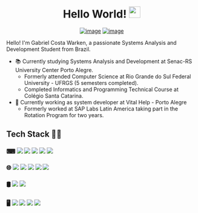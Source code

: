 <div align="center">
    <h1>
        Hello World! <img src="https://media.giphy.com/media/hvRJCLFzcasrR4ia7z/giphy.gif" width="30px"/>
    </h1>
</div>

<div align="center">
    
[![image](https://img.shields.io/badge/LinkedIn-0a66c2?style=for-the-badge&logo=linkedin&logoColor=white)](https://www.linkedin.com/in/gcwarken/)
[![image](https://img.shields.io/badge/r%C3%A9sum%C3%A9-4400cc?style=for-the-badge&logoColor=ffffff&logo=carrd)](https://github.com/gcwarken/gcwarken/blob/main/Gabriel%20Costa%20Warken%20-%20resume.pdf)

    
</div>
    
<p>
  Hello! I'm Gabriel Costa Warken, a passionate Systems Analysis and Development Student from Brazil.

  - 📚 Currently studying Systems Analysis and Development at Senac-RS University Center Porto Alegre.
    - Formerly attended Computer Science at Rio Grande do Sul Federal University - UFRGS (5 semesters completed).
    - Completed Informatics and Programming Technical Course at Colégio Santa Catarina.
  - 💼 Currently working as system developer at Vital Help - Porto Alegre
    - Formerly worked at SAP Labs Latin America taking part in the Rotation Program for two years.
</p>

## Tech Stack 👨‍💻
<h3>⌨
    <img src="https://img.shields.io/badge/python-ffdd54?style=for-the-badge&logo=python&logoColor=3670A0" />
    <img src="https://img.shields.io/badge/C-00599C?style=for-the-badge&logo=c&logoColor=white" />
    <img src="https://img.shields.io/badge/C%2B%2B-00599C?style=for-the-badge&logo=c%2B%2B&logoColor=white" />
    <img src="https://img.shields.io/badge/java-%23ED8B00.svg?style=for-the-badge&logo=openjdk&color=e3292e&logoColor=white" /> 
    <img src="https://img.shields.io/badge/git-F05032?style=for-the-badge&logo=git&logoColor=white" />
</h3>
<h3>🌐
	<img src="https://img.shields.io/badge/JavaScript-efd81d?style=for-the-badge&logo=javascript&logoColor=333333" />
	<img src="https://img.shields.io/badge/node.js-417e38?style=for-the-badge&logo=node.js&logoColor=white" />
	<img src="https://img.shields.io/badge/express.js-%23404d59.svg?style=for-the-badge&logo=express&logoColor=%2361DAFB" />
	<img src="https://img.shields.io/badge/HTML5-E34F26?style=for-the-badge&logo=html5&logoColor=white" />
	<img src="https://img.shields.io/badge/CSS3-1572B6?style=for-the-badge&logo=css3&logoColor=white" />
</h3>
<h3>🛢
	<img src="https://img.shields.io/badge/postgres-%23316192.svg?style=for-the-badge&logo=postgresql&logoColor=white" />
	<img src="https://img.shields.io/badge/MySQL-f59620?style=for-the-badge&logo=mysql&logoColor=005C84" />
</h3>
<h3>🖥️
    <img src="https://img.shields.io/badge/Linux-FCC624?style=for-the-badge&logo=linux&logoColor=black" />
    <img src="https://img.shields.io/badge/Windows-0078D6?style=for-the-badge&logo=windows&logoColor=white" />
    <img src="https://img.shields.io/badge/Raspberry%20Pi-A22846?style=for-the-badge&logo=Raspberry%20Pi&logoColor=white" />
    <img src="https://img.shields.io/badge/Arduino-00979D?style=for-the-badge&logo=Arduino&logoColor=white" />
</h3>



